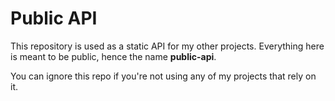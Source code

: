 # Public API

This repository is used as a static API for my other projects. Everything here is meant to be public, hence the name **public-api**.

You can ignore this repo if you're not using any of my projects that rely on it.

